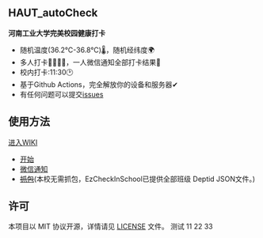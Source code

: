 ## HAUT_autoCheck

**河南工业大学完美校园健康打卡**
- 随机温度(36.2℃-36.8℃)🌡，随机经纬度🌍
- 多人打卡👨‍👩‍👧‍👧，一人微信通知全部打卡结果💬
- 校内打卡:11:30🕑
- 基于Github Actions，完全解放你的设备和服务器✔
- 有任何问题可以提交[issues](https://github.com/YooKing/HAUT_autoCheck/issues/new)
## 使用方法 
[进入WIKI](https://github.com/YooKing/HAUT_autoCheck/wiki)
- [开始](https://github.com/YooKing/HAUT_autoCheck/wiki#开始)
- [微信通知](https://github.com/YooKing/HAUT_autoCheck/wiki#微信通知)  
- ~~[抓包](https://github.com/YooKing/HAUT_autoCheck/wiki#zhuabao)~~(本校无需抓包，EzCheckInSchool已提供全部班级 Deptid JSON文件。)

## 许可

本项目以 MIT 协议开源，详情请见 [LICENSE](LICENSE) 文件。
测试
11
22
33
